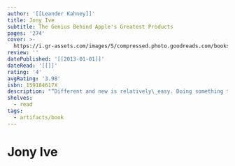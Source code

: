 ```yaml
---
author: '[[Leander Kahney]]'
title: Jony Ive
subtitle: The Genius Behind Apple's Greatest Products
pages: '274'
cover: >-
  https://i.gr-assets.com/images/S/compressed.photo.goodreads.com/books/1368423659l/17707768.jpg
review: ''
datePublished: '[[2013-01-01]]'
dateRead: '[[]]'
rating: '4'
avgRating: '3.98'
isbn: 159184617X
description: "“Different and new is relatively\_easy. Doing something that’s\_genuinely better is very hard.” —Jony Ive  \nIn 1997, Steve Jobs returned to Apple as CEO with the unenviable task of turning around the company he had founded. One night, Jobs discovered a scruffy British designer toiling away at Apple’s corporate headquarters, surrounded by hundreds of sketches and prototypes. It was then that Jobs realized he had found a talent who could reverse the company’s long decline.  \nThat young designer was Jony Ive.\_  \n  \nJony Ive’s collaboration with Jobs would produce\_some of the world’s most iconic technology products,\_including the iMac, iPod, iPad, and iPhone. The designs have not only made Apple a hugely valuable\_company, they’ve overturned entire industries, built\_a loyal fan base, and created a globally powerful\_brand. Along the way, Jony Ive has become the\_world’s leading technology innovator, won countless design awards, earned a place on the 2013 Time \_100 list, and was even knighted for his “services to\_design and enterprise.”  \nYet despite his triumphs, little is known about the shy and soft-spoken whiz whom Jobs referred to\_as his “spiritual partner” at Apple. Jony Ive reveals\_the true story of Apple’s real innovator-in-chief.  \nLeander Kahney, the bestselling author of Inside\_Steve’s Brain , offers a detailed portrait of a creative genius. He shows us how Jony Ive went from an\_English art school student with dyslexia to the man\_whose immense insights have altered the pattern\_of our lives. From his early interest in industrial\_design, fostered by his designer father, through his education at Newcastle Polytechnic and meteoric rise at Apple, we discover the principles and practices that he developed to become the designer of his generation.  \nBased on interviews with Jony Ive’s former colleagues and Kahney’s own familiarity with the world of Apple, this book gives insight into how Jony Ive (now senior vice president of design) has redefined the ways in which we work, entertain, and communicate with one another."
shelves:
  - read
tags:
  - artifacts/book
---
```

#  Jony Ive
